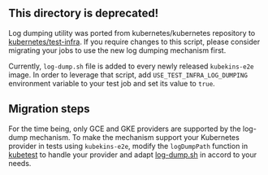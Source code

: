 ## This directory is deprecated!

Log dumping utility was ported from kubernetes/kubernetes repository to
[kubernetes/test-infra](https://github.com/kubernetes/test-infra/tree/master/logexporter/cluster).
If you require changes to this script, please consider migrating your jobs to use the new
log dumping mechanism first.

Currently, `log-dump.sh` file is added to every newly released `kubekins-e2e` image.
In order to leverage that script, add `USE_TEST_INFRA_LOG_DUMPING` environment variable
to your test job and set its value to `true`.

## Migration steps

For the time being, only GCE and GKE providers are supported by the log-dump mechanism.
To make the mechanism support your Kubernetes provider in tests using `kubekins-e2e`, modify
the `logDumpPath` function in
[kubetest](https://github.com/kubernetes/test-infra/tree/master/kubetest) to handle your provider and
adapt [log-dump.sh](https://github.com/kubernetes/test-infra/blob/master/logexporter/cluster/log-dump.sh)
in accord to your needs.
